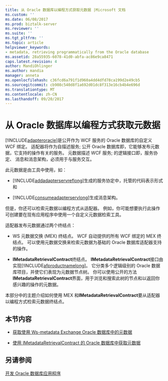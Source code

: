 ```yaml
---
title: 从 Oracle 数据库以编程方式获取元数据 |Microsoft 文档
ms.custom: ''
ms.date: 06/08/2017
ms.prod: biztalk-server
ms.reviewer: ''
ms.suite: ''
ms.tgt_pltfrm: ''
ms.topic: article
helpviewer_keywords:
- metadata, retrieving programmatically from the Oracle database
ms.assetid: 28a55935-6078-41d0-abfa-ac86e9ca8471
caps.latest.revision: 4
author: MandiOhlinger
ms.author: mandia
manager: anneta
ms.openlocfilehash: c36fcd6a791f1d960a4dd4dfd78ca199d2e49cb5
ms.sourcegitcommit: cb908c540d8f1a692d01dc8f313e16cb4b4e696d
ms.translationtype: MT
ms.contentlocale: zh-CN
ms.lasthandoff: 09/20/2017
---
```

# <a name="get-metadata-programmatically-from-the-oracle-database"></a>从 Oracle 数据库以编程方式获取元数据
[!INCLUDE[adapteroracle](../../includes/adapteroracle-md.md)]是公开作为 WCF 服务的 Oracle 数据库的自定义 WCF 绑定。 适配器将作为自描述服务; 公开 Oracle 数据库即，它能够发布元数据，它支持的操作有关的服务。 元数据描述 WCF 服务; 的逻辑接口即，服务协定、 消息和消息架构，必须用于与服务交互。  
  
 此元数据是由工具中使用，如：  
  
-   [!INCLUDE[addadapterservreflong](../../includes/addadapterservreflong-md.md)]生成的服务协定中，托管的代码表示形式和  
  
-   [!INCLUDE[consumeadapterservlong](../../includes/consumeadapterservlong-md.md)]生成消息架构。  
  
 但是，你还可以检索元数据以编程方式从适配器。 例如，你可能想要执行此操作可创建要在现有应用程序中使用一个自定义元数据检索工具。  
  
 适配器发布元数据通过两个终结点：  
  
-   WS 元数据交换 (MEX) 终结点。 WCF 自动提供的所有 WCF 绑定的 MEX 终结点。 可以使用元数据交换来检索元数据为基础的 Oracle 数据库适配器支持的操作。  
  
-   **IMetadataRetrievalContract**终结点。 **IMetadataRetrievalContract**接口由实现[!INCLUDE[afproductnamelong](../../includes/afproductnamelong-md.md)]。 它分类多个逻辑级别的 Oracle 数据库项目，并使它们表现为元数据节点树。 你可以使用公开的方法**IMetadataRetrievalContract**界面，用于浏览和搜索此树的节点和以返回你感兴趣的操作的元数据。  
  
 本部分中的主题介绍如何使用 MEX 和**IMetadataRetrievalContract**要从适配器以编程方式检索元数据终结点。  
  
## <a name="in-this-section"></a>本节内容  
  
-   [获取使用 Ws-metadata Exchange Oracle 数据库中的元数据](../../adapters-and-accelerators/adapter-oracle-database/get-metadata-using-ws-metadata-exchange-in-oracle-database.md)  
  
-   [使用 IMetadataRetrievalContract 的 Oracle 数据库中获取元数据](../../adapters-and-accelerators/adapter-oracle-database/get-metadata-in-oracle-database-using-imetadataretrievalcontract.md)  
  
## <a name="see-also"></a>另请参阅  
[开发 Oracle 数据库应用程序](../../adapters-and-accelerators/adapter-oracle-database/develop-your-oracle-database-applications.md)